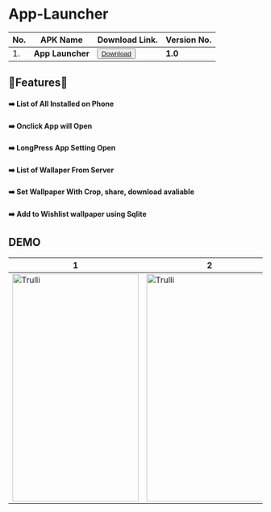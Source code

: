 # App-Launcher



|  No. | APK Name  | Download Link.  | Version No.|
| ------------ | ------------ | ------------ |------------|
|   1.     | **App Launcher** |  <button>[Download](https://github.com/Dinesh2510/App-Launcher/raw/master/app-debug.apk) </button> | **1.0** |


## 🎉Features🎉

#### ➡️ List of All Installed on Phone
#### ➡️ Onclick App will Open
#### ➡️ LongPress App Setting Open
#### ➡️ List of Wallaper From Server
#### ➡️ Set Wallpaper With Crop, share, download avaliable
#### ➡️ Add to Wishlist wallpaper using Sqlite

## DEMO

1 | 2
------------ | -------------
<img src="https://user-images.githubusercontent.com/46309253/120959905-75208300-c778-11eb-9d87-3976535a0c6a.png" alt="Trulli" width="250" height="450"> | <img src="https://user-images.githubusercontent.com/46309253/120959906-7651b000-c778-11eb-86ca-bf5d42469957.png" alt="Trulli" width="250" height="450">
